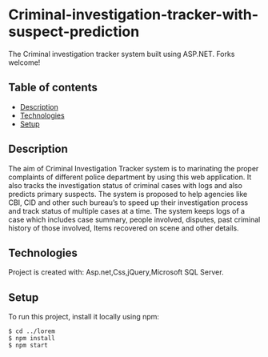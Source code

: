 # Criminal-investigation-tracker-with-suspect-prediction
The  Criminal investigation tracker system built using ASP.NET. Forks welcome!

## Table of contents
* [Description](#description)
* [Technologies](#technologies)
* [Setup](#setup)

## Description
The aim of Criminal Investigation Tracker system is to marinating the proper complaints of different police department by using this web application.
It also  tracks the investigation status of criminal cases with logs and also predicts primary suspects. The system is proposed to help agencies like CBI, CID and other such bureau’s to speed up their
investigation process and track status of multiple cases at a time.
The system keeps logs of a case which includes case summary, people involved, disputes, past criminal history of those involved, Items recovered on scene and other details.
	
## Technologies
Project is created with:
Asp.net,Css,jQuery,Microsoft SQL Server.
	
## Setup
To run this project, install it locally using npm:

```
$ cd ../lorem
$ npm install
$ npm start
```
